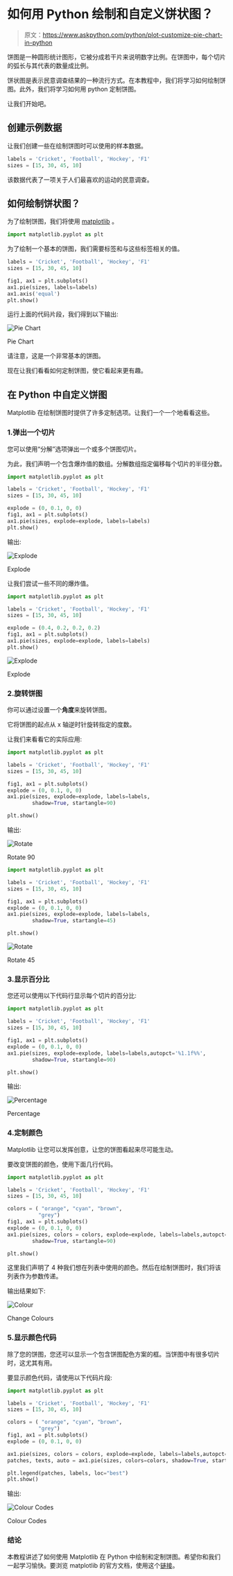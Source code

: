 # 如何用 Python 绘制和自定义饼状图？

> 原文：<https://www.askpython.com/python/plot-customize-pie-chart-in-python>

饼图是一种圆形统计图形，它被分成若干片来说明数字比例。在饼图中，每个切片的弧长与其代表的数量成比例。

饼状图是表示民意调查结果的一种流行方式。在本教程中，我们将学习如何绘制饼图。此外，我们将学习如何用 python 定制饼图。

让我们开始吧。

## 创建示例数据

让我们创建一些在绘制饼图时可以使用的样本数据。

```py
labels = 'Cricket', 'Football', 'Hockey', 'F1'
sizes = [15, 30, 45, 10]

```

该数据代表了一项关于人们最喜欢的运动的民意调查。

## 如何绘制饼状图？

为了绘制饼图，我们将使用 [matplotlib](https://www.askpython.com/python-modules/matplotlib/python-matplotlib) 。

```py
import matplotlib.pyplot as plt

```

为了绘制一个基本的饼图，我们需要标签和与这些标签相关的值。

```py
labels = 'Cricket', 'Football', 'Hockey', 'F1'
sizes = [15, 30, 45, 10]

fig1, ax1 = plt.subplots()
ax1.pie(sizes, labels=labels)
ax1.axis('equal')  
plt.show()

```

运行上面的代码片段，我们得到以下输出:

![Pie Chart](img/adbb8a5e45295f342475b5e0d1ab744b.png)

Pie Chart

请注意，这是一个非常基本的饼图。

现在让我们看看如何定制饼图，使它看起来更有趣。

## 在 Python 中自定义饼图

Matplotlib 在绘制饼图时提供了许多定制选项。让我们一个一个地看看这些。

### 1.弹出一个切片

您可以使用“分解”选项弹出一个或多个饼图切片。

为此，我们声明一个包含爆炸值的数组。分解数组指定偏移每个切片的半径分数。

```py
import matplotlib.pyplot as plt

labels = 'Cricket', 'Football', 'Hockey', 'F1'
sizes = [15, 30, 45, 10]

explode = (0, 0.1, 0, 0)
fig1, ax1 = plt.subplots()
ax1.pie(sizes, explode=explode, labels=labels)
plt.show()

```

输出:

![Explode](img/8c21538622029416fe5779aa5bbcd336.png)

Explode

让我们尝试一些不同的爆炸值。

```py
import matplotlib.pyplot as plt

labels = 'Cricket', 'Football', 'Hockey', 'F1'
sizes = [15, 30, 45, 10]

explode = (0.4, 0.2, 0.2, 0.2) 
fig1, ax1 = plt.subplots()
ax1.pie(sizes, explode=explode, labels=labels)
plt.show()

```

![Explode ](img/930501ee82ba284f451ed1caa3a1f0aa.png)

Explode

### 2.旋转饼图

你可以通过设置一个**角度**来旋转饼图。

它将饼图的起点从 x 轴逆时针旋转指定的度数。

让我们来看看它的实际应用:

```py
import matplotlib.pyplot as plt

labels = 'Cricket', 'Football', 'Hockey', 'F1'
sizes = [15, 30, 45, 10]

fig1, ax1 = plt.subplots()
explode = (0, 0.1, 0, 0) 
ax1.pie(sizes, explode=explode, labels=labels,
        shadow=True, startangle=90)

plt.show()

```

输出:

![Rotate](img/5c6eeaac148712dc0eb375f0859e84b7.png)

Rotate 90

```py
import matplotlib.pyplot as plt

labels = 'Cricket', 'Football', 'Hockey', 'F1'
sizes = [15, 30, 45, 10]

fig1, ax1 = plt.subplots()
explode = (0, 0.1, 0, 0)
ax1.pie(sizes, explode=explode, labels=labels,
        shadow=True, startangle=45)

plt.show()

```

![Rotate ](img/c52de8e62f495aa2d9063c65cee31819.png)

Rotate 45

### 3.显示百分比

您还可以使用以下代码行显示每个切片的百分比:

```py
import matplotlib.pyplot as plt

labels = 'Cricket', 'Football', 'Hockey', 'F1'
sizes = [15, 30, 45, 10]

fig1, ax1 = plt.subplots()
explode = (0, 0.1, 0, 0) 
ax1.pie(sizes, explode=explode, labels=labels,autopct='%1.1f%%',
        shadow=True, startangle=90)

plt.show()

```

输出:

![Percentage](img/593beea8d47a680930c3ce442d56d938.png)

Percentage

### 4.定制颜色

Matplotlib 让您可以发挥创意，让您的饼图看起来尽可能生动。

要改变饼图的颜色，使用下面几行代码。

```py
import matplotlib.pyplot as plt

labels = 'Cricket', 'Football', 'Hockey', 'F1'
sizes = [15, 30, 45, 10]

colors = ( "orange", "cyan", "brown", 
          "grey") 
fig1, ax1 = plt.subplots()
explode = (0, 0.1, 0, 0) 
ax1.pie(sizes, colors = colors, explode=explode, labels=labels,autopct='%1.1f%%',
        shadow=True, startangle=90)

plt.show()

```

这里我们声明了 4 种我们想在列表中使用的颜色。然后在绘制饼图时，我们将该列表作为参数传递。

输出结果如下:

![Colour](img/7fc3dfe168e65c9df41d0309caa53f2a.png)

Change Colours

### 5.显示颜色代码

除了您的饼图，您还可以显示一个包含饼图配色方案的框。当饼图中有很多切片时，这尤其有用。

要显示颜色代码，请使用以下代码片段:

```py
import matplotlib.pyplot as plt

labels = 'Cricket', 'Football', 'Hockey', 'F1'
sizes = [15, 30, 45, 10]

colors = ( "orange", "cyan", "brown", 
          "grey") 
fig1, ax1 = plt.subplots()
explode = (0, 0.1, 0, 0) 

ax1.pie(sizes, colors = colors, explode=explode, labels=labels,autopct='%1.1f%%', shadow=True, startangle=90)
patches, texts, auto = ax1.pie(sizes, colors=colors, shadow=True, startangle=90,explode=explode, autopct='%1.1f%%' )

plt.legend(patches, labels, loc="best")
plt.show()

```

输出:

![Colour Codes](img/a84a9dd3d50260fc9e387069f1a184da.png)

Colour Codes

### 结论

本教程讲述了如何使用 Matplotlib 在 Python 中绘制和定制饼图。希望你和我们一起学习愉快。要浏览 matplotlib 的官方文档，使用这个[链接](https://matplotlib.org/3.1.1/api/_as_gen/matplotlib.pyplot.pie.html?highlight=pie#matplotlib.pyplot.pie)。